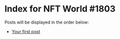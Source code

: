 # Index for NFT World #1803
Posts will be displayed in the order below:

- [Your first post](./001-first.md)


